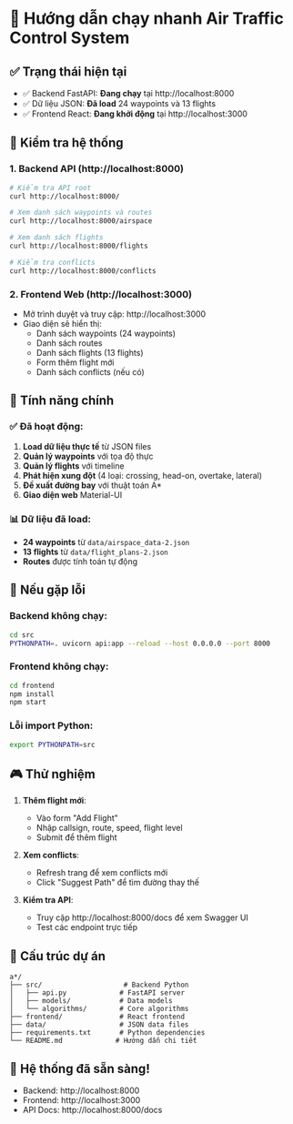 # 🚀 Hướng dẫn chạy nhanh Air Traffic Control System

## ✅ Trạng thái hiện tại
- ✅ Backend FastAPI: **Đang chạy** tại http://localhost:8000
- ✅ Dữ liệu JSON: **Đã load** 24 waypoints và 13 flights
- ✅ Frontend React: **Đang khởi động** tại http://localhost:3000

## 🎯 Kiểm tra hệ thống

### 1. Backend API (http://localhost:8000)
```bash
# Kiểm tra API root
curl http://localhost:8000/

# Xem danh sách waypoints và routes
curl http://localhost:8000/airspace

# Xem danh sách flights
curl http://localhost:8000/flights

# Kiểm tra conflicts
curl http://localhost:8000/conflicts
```

### 2. Frontend Web (http://localhost:3000)
- Mở trình duyệt và truy cập: http://localhost:3000
- Giao diện sẽ hiển thị:
  - Danh sách waypoints (24 waypoints)
  - Danh sách routes
  - Danh sách flights (13 flights)
  - Form thêm flight mới
  - Danh sách conflicts (nếu có)

## 🔧 Tính năng chính

### ✅ Đã hoạt động:
1. **Load dữ liệu thực tế** từ JSON files
2. **Quản lý waypoints** với tọa độ thực
3. **Quản lý flights** với timeline
4. **Phát hiện xung đột** (4 loại: crossing, head-on, overtake, lateral)
5. **Đề xuất đường bay** với thuật toán A*
6. **Giao diện web** Material-UI

### 📊 Dữ liệu đã load:
- **24 waypoints** từ `data/airspace_data-2.json`
- **13 flights** từ `data/flight_plans-2.json`
- **Routes** được tính toán tự động

## 🚨 Nếu gặp lỗi

### Backend không chạy:
```bash
cd src
PYTHONPATH=. uvicorn api:app --reload --host 0.0.0.0 --port 8000
```

### Frontend không chạy:
```bash
cd frontend
npm install
npm start
```

### Lỗi import Python:
```bash
export PYTHONPATH=src
```

## 🎮 Thử nghiệm

1. **Thêm flight mới**:
   - Vào form "Add Flight"
   - Nhập callsign, route, speed, flight level
   - Submit để thêm flight

2. **Xem conflicts**:
   - Refresh trang để xem conflicts mới
   - Click "Suggest Path" để tìm đường thay thế

3. **Kiểm tra API**:
   - Truy cập http://localhost:8000/docs để xem Swagger UI
   - Test các endpoint trực tiếp

## 📁 Cấu trúc dự án
```
a*/
├── src/                    # Backend Python
│   ├── api.py             # FastAPI server
│   ├── models/            # Data models
│   └── algorithms/        # Core algorithms
├── frontend/              # React frontend
├── data/                  # JSON data files
├── requirements.txt       # Python dependencies
└── README.md             # Hướng dẫn chi tiết
```

## 🎉 Hệ thống đã sẵn sàng!
- Backend: http://localhost:8000
- Frontend: http://localhost:3000
- API Docs: http://localhost:8000/docs 